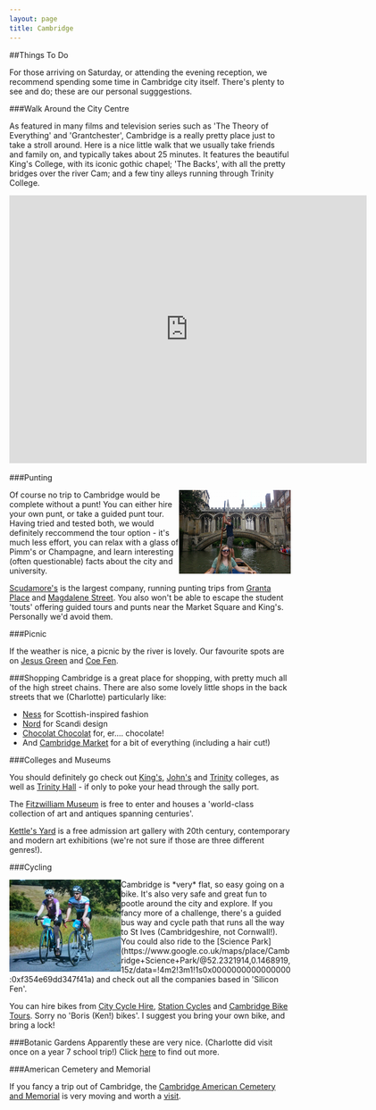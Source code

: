```yaml
---
layout: page
title: Cambridge
---
```


##Things To Do

For those arriving on Saturday, or attending the evening reception, we recommend spending some time in Cambridge city itself. There's plenty to see and do; these are our personal sugggestions.

###Walk Around the City Centre

As featured in many films and television series such as 'The Theory of Everything' and 'Grantchester', Cambridge is a really pretty place just to take a stroll around. Here is a nice little walk that we usually take friends and family on, and typically takes about 25 minutes. It features the beautiful King's College, with its iconic gothic chapel; 'The Backs', with all the pretty bridges over the river Cam; and a few tiny alleys running through Trinity College.   

<div class="scalableWrapper">
    <div class="h_iframe">
        <iframe width="640" height="480" src="https://www.google.com/maps/d/embed?mid=zPWm4m1_MQbc.kZREYFp3w4fM"  frameborder="0"></iframe>
    </div>
</div>

###Punting

<img src="images/Punting.png" align="right">
Of course no trip to Cambridge would be complete without a punt! You can either hire your own punt, or take a guided punt tour. Having tried and tested both, we would definitely reccommend the tour option - it's much less effort, you can relax with a glass of Pimm's or Champagne, and learn interesting (often questionable) facts about the city and university. 

[Scudamore's](http://www.scudamores.com/) is the largest company, running punting trips from [Granta Place](https://www.google.co.uk/maps/place/Scudamore's+Boatyard/@52.201057,0.116182,17z/data=!3m1!4b1!4m2!3m1!1s0x47d870a34a1b9acd:0xf4ca551a0da78cb7) and [Magdalene Street](https://www.google.co.uk/maps/place/Scudamore's+Punting+Company/@52.209809,0.116729,17z/data=!3m1!4b1!4m2!3m1!1s0x47d870a34a1b9acd:0xf9c5d731f202f46a). You also won't be able to escape the student 'touts' offering guided tours and punts near the Market Square and King's. Personally we'd avoid them.

###Picnic

If the weather is nice, a picnic by the river is lovely. Our favourite spots are on [Jesus Green](https://www.google.co.uk/maps/place/Jesus+Green/@52.211508,0.122904,17z/data=!3m1!4b1!4m2!3m1!1s0x47d870952ddb593f:0x6c0a770654764ce1) and [Coe Fen](https://www.google.co.uk/maps/place/Coe+Fen/@52.1991153,0.1182741,16z/data=!4m2!3m1!1s0x0000000000000000:0x90c3ffe5c4ef640e).

###Shopping
Cambridge is a great place for shopping, with pretty much all of the high street chains. There are also some lovely little shops in the back streets that we (Charlotte) particularly like:

* [Ness](http://www.ness.co.uk/ness-stores) for Scottish-inspired fashion
* [Nord](http://www.nordesign.co.uk/) for Scandi design
* [Chocolat Chocolat](http://www.chocolatchocolat.co.uk) for, er.... chocolate!
* And [Cambridge Market](http://www.visitcambridge.org/shopping/cambridge-market-p528371) for a bit of everything (including a hair cut!)

###Colleges and Museums

You should definitely go check out [King's](https://www.google.co.uk/maps/place/King's+College/@52.204278,0.116594,17z/data=!3m1!4b1!4m2!3m1!1s0x47d870bb7b0a70af:0x9011546d14b61613), [John's](https://www.google.co.uk/maps/place/St+John's+College/@52.207738,0.117867,17z/data=!3m1!4b1!4m2!3m1!1s0x47d870bdc55d733f:0x9e62883a7cfce8f) and [Trinity](https://www.google.co.uk/maps/place/King's+College/@52.204278,0.116594,17z/data=!3m1!4b1!4m2!3m1!1s0x47d870bb7b0a70af:0x9011546d14b61613) colleges, as well as [Trinity Hall](https://www.google.co.uk/maps/place/Trinity+Hall+Cambridge/@52.205739,0.115133,17z/data=!3m1!4b1!4m2!3m1!1s0x47d870be90940b35:0xffdd76b080e062f9) - if only to poke your head through the sally port.

The [Fitzwilliam Museum](http://www.fitzmuseum.cam.ac.uk/) is free to enter and houses a 'world-class collection of art and antiques spanning centuries'.

[Kettle's Yard](http://www.kettlesyard.co.uk/) is a free admission art gallery with 20th century, contemporary and modern art exhibitions (we're not sure if those are three different genres!).

###Cycling

<img src="images/Cycling.png" align="left">
Cambridge is *very* flat, so easy going on a bike. It's also very safe and great fun to pootle around the city and explore. If you fancy more of a challenge, there's a guided bus way and cycle path that runs all the way to St Ives (Cambridgeshire, not Cornwall!). You could also ride to the [Science Park](https://www.google.co.uk/maps/place/Cambridge+Science+Park/@52.2321914,0.1468919,15z/data=!4m2!3m1!1s0x0000000000000000:0xf354e69dd347f41a) and check out all the companies based in 'Silicon Fen'.

You can hire bikes from [City Cycle Hire](http://www.citycyclehire.com/), [Station Cycles](http://stationcycles.co.uk/) and [Cambridge Bike Tours](http://www.cambridgebiketours.co.uk/). Sorry no 'Boris (Ken!) bikes'. I suggest you bring your own bike, and bring a lock!

###Botanic Gardens
Apparently these are very nice. (Charlotte did visit once on a year 7 school trip!) Click [here](http://www.botanic.cam.ac.uk/Botanic/Home.aspx) to find out more.

###American Cemetery and Memorial

If you fancy a trip out of Cambridge, the [Cambridge American Cemetery and Memorial](http://en.wikipedia.org/wiki/Cambridge_American_Cemetery_and_Memorial) is very moving and worth a [visit](https://www.google.co.uk/maps/place/Cambridge+American+Cemetery+and+Memorial/@52.216113,0.053794,15z/data=!4m2!3m1!1s0x0:0xba32f7383418c747). 
